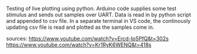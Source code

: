 Testing of live plotting using python. Arduino code supplies some test stimulus
and sends out samples over UART. Data is read in by python script and appended
to csv file. In a separate terminal in VS code, the continously updating csv 
file is read and plotted as the samples come in. 

sources:
https://www.youtube.com/watch?v=Ercd-Ip5PfQ&t=302s
https://www.youtube.com/watch?v=Kr1RyK6WENQ&t=418s